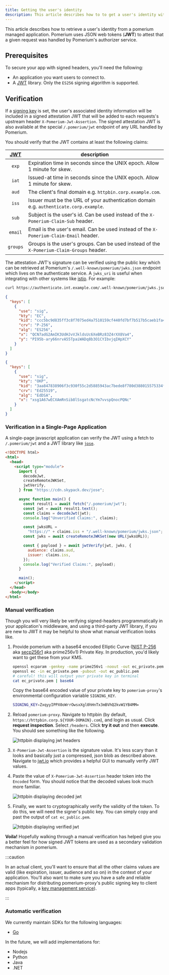 ```yaml
---
title: Getting the user's identity
description: This article describes how to to get a user's identity with Pomerium.
---
```


This article describes how to retrieve a user's identity from a pomerium managed application. Pomerium uses JSON web tokens (**JWT**) to attest that a given request was handled by Pomerium's authorizer service.

## Prerequisites

To secure your app with signed headers, you'll need the following:

- An application you want users to connect to.
- A [JWT] library. Only the `ES256` signing algorithm is supported.

## Verification

If a [signing key] is set, the user's associated identity information will be included in a signed attestation JWT that will be added to each requests's upstream header `X-Pomerium-Jwt-Assertion`. The signed attestation JWT is also available at the special `/.pomerium/jwt` endpoint of any URL handled by Pomerium.

You should verify that the JWT contains at least the following claims:

|  [JWT]   | description                                                                               |
| :------: | ----------------------------------------------------------------------------------------- |
|  `exp`   | Expiration time in seconds since the UNIX epoch. Allow 1 minute for skew.                 |
|  `iat`   | Issued-at time in seconds since the UNIX epoch. Allow 1 minute for skew.                  |
|  `aud`   | The client's final domain e.g. `httpbin.corp.example.com`.                                |
|  `iss`   | Issuer must be the URL of your authentication domain e.g. `authenticate.corp.example`.    |
|  `sub`   | Subject is the user's id. Can be used instead of the `X-Pomerium-Claim-Sub` header.       |
| `email`  | Email is the user's email. Can be used instead of the `X-Pomerium-Claim-Email` header.    |
| `groups` | Groups is the user's groups. Can be used instead of the `X-Pomerium-Claim-Groups` header. |

The attestation JWT's signature can be verified using the public key which can be retrieved at Pomerium's `/.well-known/pomerium/jwks.json` endpoint which lives on the authenticate service. A `jwks_uri` is useful when integrating with other systems like [istio](https://istio.io/docs/reference/config/security/istio.authentication.v1alpha1/). For example:

```bash
curl https://authenticate.int.example.com/.well-known/pomerium/jwks.json | jq
```

```json
{
  "keys": [
    {
      "use": "sig",
      "kty": "EC",
      "kid": "ccc5bc9d835ff3c8f7075ed4a7510159cf440fd7bf7b517b5caeb1fa419ee6a1",
      "crv": "P-256",
      "alg": "ES256",
      "x": "QCN7adG2AmIK3UdHJvVJkldsUc6XeBRz83Z4rXX8Va4",
      "y": "PI95b-ary66nrvA55TpaiWADq8b3O1CYIbvjqIHpXCY"
    }
  ]
}
```

```json
{
  "keys": [
    {
      "use": "sig",
      "kty": "OKP",
      "kid": "3aa847838906f3c930f55c2d5885943ac7bede8f780d388015575334f88e77ef",
      "crv": "Ed25519",
      "alg": "EdDSA",
      "x": "xsg1A67wECXAmRnSib8lSsgatcNcYm7vvspQnocPQNc"
    }
  ]
}
```

### Verification in a Single-Page Application

A single-page javascript application can verify the JWT using a fetch to `/.pomerium/jwt` and a JWT library like [`jose`](https://github.com/panva/jose).

```html
<!DOCTYPE html>
<html>
  <head>
    <script type="module">
      import {
        decodeJwt,
        createRemoteJWKSet,
        jwtVerify,
      } from "https://cdn.skypack.dev/jose";

      async function main() {
        const result1 = await fetch("/.pomerium/jwt");
        const jwt = await result1.text();
        const claims = decodeJwt(jwt);
        console.log("Unverified Claims:", claims);

        const jwksURL =
          "https://" + claims.iss + "/.well-known/pomerium/jwks.json";
        const jwks = await createRemoteJWKSet(new URL(jwksURL));

        const { payload } = await jwtVerify(jwt, jwks, {
          audience: claims.aud,
          issuer: claims.iss,
        });
        console.log("Verified Claims:", payload);
      }

      main();
    </script>
  </head>
  <body></body>
</html>
```

### Manual verification

Though you will very likely be verifying signed-headers programmatically in your application's middleware, and using a third-party JWT library, if you are new to JWT it may be helpful to show what manual verification looks like.

1. Provide pomerium with a base64 encoded Elliptic Curve ([NIST P-256] aka [secp256r1] aka prime256v1) Private Key. In production, you'd likely want to get these from your KMS.

   ```bash
   openssl ecparam -genkey -name prime256v1 -noout -out ec_private.pem
   openssl ec -in ec_private.pem -pubout -out ec_public.pem
   # careful! this will output your private key in terminal
   cat ec_private.pem | base64
   ```

   Copy the base64 encoded value of your private key to `pomerium-proxy`'s environmental configuration variable `SIGNING_KEY`.

   ```bash
   SIGNING_KEY=ZxqyyIPPX0oWrrOwsxXgl0hHnTx3mBVhQ2kvW1YB4MM=
   ```

1. Reload `pomerium-proxy`. Navigate to httpbin (by default, `https://httpbin.corp.${YOUR-DOMAIN}.com`), and login as usual. Click **request inspection**. Select `/headers`. Click **try it out** and then **execute**. You should see something like the following.

   ![httpbin displaying jwt headers](./img/inspect-headers.png)

1. `X-Pomerium-Jwt-Assertion` is the signature value. It's less scary than it looks and basically just a compressed, json blob as described above. Navigate to [jwt.io] which provides a helpful GUI to manually verify JWT values.

1. Paste the value of `X-Pomerium-Jwt-Assertion` header token into the `Encoded` form. You should notice that the decoded values look much more familiar.

   ![httpbin displaying decoded jwt](./img/verifying-headers-1.png)

1. Finally, we want to cryptographically verify the validity of the token. To do this, we will need the signer's public key. You can simply copy and past the output of `cat ec_public.pem`.

   ![httpbin displaying verified jwt](./img/verifying-headers-2.png)

**Voila!** Hopefully walking through a manual verification has helped give you a better feel for how signed JWT tokens are used as a secondary validation mechanism in pomerium.

:::caution

In an actual client, you'll want to ensure that all the other claims values are valid (like expiration, issuer, audience and so on) in the context of your application. You'll also want to make sure you have a safe and reliable mechanism for distributing pomerium-proxy's public signing key to client apps (typically, a [key management service]).

:::

### Automatic verification

We currently maintain SDKs for the following languages:

- [Go](https://github.com/pomerium/sdk-go)

In the future, we will add implementations for:

- Nodejs
- Python
- Java
- .NET

[developer tools]: https://developers.google.com/web/tools/chrome-devtools/open
[docker-compose.yml]: https://github.com/pomerium/pomerium/blob/main/docker-compose.yml
[httpbin]: https://httpbin.org/
[jwt]: https://jwt.io/introduction/
[jwt.io]: https://jwt.io/
[key management service]: https://en.wikipedia.org/wiki/Key_management
[nist p-256]: https://csrc.nist.gov/csrc/media/events/workshop-on-elliptic-curve-cryptography-standards/documents/papers/session6-adalier-mehmet.pdf
[secp256r1]: https://wiki.openssl.org/index.php/Command_Line_Elliptic_Curve_Operations
[signing key]: /docs/reference/signing-key
